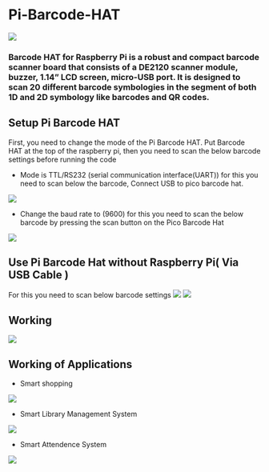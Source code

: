 # Pi-Barcode-HAT

<img src= "https://github.com/sbcshop/Pi-Barcode-HAT/blob/main/images/img2.png" />

### Barcode HAT for Raspberry Pi is a robust and compact barcode scanner board that consists of a DE2120 scanner module, buzzer, 1.14” LCD screen, micro-USB port. It is designed to scan 20 different barcode symbologies in the segment of both 1D and 2D symbology like barcodes and QR codes.

## Setup Pi Barcode HAT
First, you need to change the mode of the Pi Barcode HAT. Put Barcode HAT at the top of the raspberry pi, then you need to scan the below barcode settings before running the code 
 * Mode is TTL/RS232 (serial communication interface(UART)) for this you need to scan below the barcode, Connect USB to pico barcode hat.
  
<img src= "https://github.com/sbcshop/Pi-Barcode-HAT/blob/main/images/ttl_rs232.JPG" />
   
 * Change the baud rate to (9600) for this you need to scan the below barcode by pressing the scan button on the Pico Barcode Hat

 <img src= "https://github.com/sbcshop/Pi-Barcode-HAT/blob/main/images/baudrate.JPG" />

## Use Pi Barcode Hat without Raspberry Pi( Via USB Cable )
For this you need to scan below barcode settings
  <img src= "https://github.com/sbcshop/Pi-Barcode-HAT/blob/main/images/img7.JPG" />
  <img src= "https://github.com/sbcshop/Pi-Barcode-HAT/blob/main/images/img5.JPG" />

## Working
<img src= "https://github.com/sbcshop/Pi-Barcode-HAT/blob/main/images/img6.JPG" />

## Working of Applications 
  * Smart shopping
  <img src= "https://github.com/sbcshop/Pi-Barcode-HAT/blob/main/images/img1.JPG" />
  
  * Smart Library Management System
  <img src= "https://github.com/sbcshop/Pi-Barcode-HAT/blob/main/images/img4.JPG" />
  
  * Smart Attendence System
  <img src= "https://github.com/sbcshop/Pi-Barcode-HAT/blob/main/images/img2.JPG" />

   


